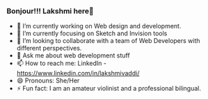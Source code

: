 ### Bonjour!!! Lakshmi here👋
 

- 🔭 I’m currently working on Web design and development.
- 🌱 I’m currently focusing on Sketch and Invision tools
- 👯 I’m looking to collaborate with a team of Web Developers with different perspectives.
- 💬 Ask me about web development stuff
- 📫 How to reach me: LinkedIn - https://www.linkedin.com/in/lakshmivaddi/
- 😄 Pronouns: She/Her
- ⚡ Fun fact: I am an amateur violinist and a professional bilingual.

